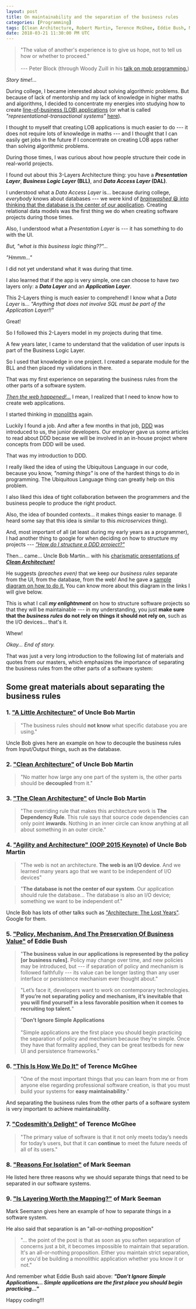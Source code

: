 ```yaml
---
layout: post
title: On maintainability and the separation of the business rules
categories: [Programming]
tags: [Clean Architecture, Robert Martin, Terence McGhee, Eddie Bush, Mark Seemann, Woody Zuill]
date: 2018-03-21 11:30:00 PM UTC
---
```


<!-- January 22, 2018 -->

> "The value of another's experience is to give us hope, not to tell us how or whether to proceed." 
<br /><br />
--- Peter Block (through Woody Zuill in his [talk on mob programming.](https://www.youtube.com/watch?v=sLEsWB1wZMA))

_Story time!..._

During college, I became interested about solving algorithmic problems. But because of lack of mentorship and my lack of knowledge in higher maths and algorithms, I decided to concentrate my energies into studying how to create [line-of-business (LOB) applications](https://blogs.msdn.microsoft.com/dragoman/2007/07/19/what-is-a-lob-application/) (or what is called _"representational-transactional systems"_ [here](https://aryehoffman.com/entry/classifying-software/)).

I thought to myself that creating LOB applications is much easier to do --- it does not require lots of knowledge in maths --- and I thought that I can easily get jobs in the future if I concentrate on creating LOB apps rather than solving algorithmic problems.

During those times, I was curious about how people structure their code in real-world projects.

<!--more-->

I found out about this 3-Layers Architecture thing: you have a **_Presentation Layer_**, **_Business Logic Layer_ (BLL)**, and **_Data Access Layer_ (DAL)**.

I understood what a _Data Access Layer_ is... because during college, _everybody_ knows about databases --- we were kind of [_brainwashed_ :laughing: into thinking that the database is the center of our application](http://blog.cleancoder.com/uncle-bob/2012/05/15/NODB.html). Creating relational data models was the first thing we do when creating software projects during those times.

Also, I understood what a _Presentation Layer_ is --- it has something to do with the UI.

_But, "what is this business logic thing??"..._

_"Hmmm..."_

I did not yet understand what it was during that time.

I also learned that if the app is very simple, one can choose to have _two_ layers only: a **_Data Layer_** and an **_Application Layer_**.

This 2-Layers thing is much easier to comprehend! I know what a _Data Layer_ is... _"Anything that does not involve SQL must be part of the Application Layer!!"_

Great!

So I followed this 2-Layers model in my projects during that time.

A few years later, I came to understand that the validation of user inputs is part of the Business Logic Layer.

So I used that knowledge in one project. I created a separate module for the BLL and then placed my validations in there.

That was my first experience on separating the business rules from the other parts of a software system.

[_Then the web happened!..._](https://youtu.be/0oGpWmS0aYQ?t=954) I mean, I realized that I need to know how to create web applications.

I started thinking in [monoliths](https://en.wikipedia.org/wiki/Monolithic_application) again.

Luckily I found a job. And after a few months in that job, [DDD](https://en.wikipedia.org/wiki/Domain-driven_design) was introduced to us, the junior developers. Our employer gave us some articles to read about DDD becase we will be involved in an in-house project where concepts from DDD will be used.

That was my introduction to DDD.

I really liked the idea of using the Ubiquitous Language in our code, because you know, _"naming things"_ is one of the hardest things to do in programming. The Ubiquitous Language thing can greatly help on this problem.

I also liked this idea of tight collaboration between the programmers and the business people to produce the right product.

Also, the idea of bounded contexts... it makes things easier to manage. (I heard some say that this idea is similar to this _microservices_ thing).

And, most important of all (at least during my early years as a programmer), I had another thing to google for when deciding on how to structure my projects --- [_"How do I structure a DDD prroject?"_](https://www.google.com.ph/search?q=How+do+I+structure+a+DDD+prroject)

Then... came... Uncle Bob Martin... with his [charismatic presentations of **_Clean Architecture!_**](2017-04-15-agility-and-architecture-by-uncle-bob-martin-oop-2015-keynote)

He suggests _(preaches even)_ that we keep our _business rules_ separate from the UI, from the database, from the web! And he gave a [sample diagram on how to do it.](/images/2017/CleanArchitectureDesignByUncleBobMartin.png) You can know more about this diagram in the links I will give below.

This is what I call **_my enlightnment_** on how to structure software projects so that they will be maintainable --- in my understanding, you just **make sure that the _business rules_ do not rely on things it should not rely on**, such as the I/O devices... that's it.

Whew!

_Okay... End of story._

That was just a very long introduction to the following list of materials and quotes from our masters, which emphasizes the importance of separating the business rules from the other parts of a software system:


## Some great materials about separating the business rules

### 1. ["A Little Architecture"](http://blog.cleancoder.com/uncle-bob/2016/01/04/ALittleArchitecture.html) of Uncle Bob Martin

> "The business rules should **not know** what specific database you are using."

Uncle Bob gives here an example on how to decouple the business rules from Input/Output things, such as the database.


### 2. ["Clean Architecture"](http://blog.cleancoder.com/uncle-bob/2011/11/22/Clean-Architecture.html) of Uncle Bob Martin

> "No matter how large any one part of the system is, the other parts should be **decoupled** from it."


### 3. ["The Clean Architecture"](http://blog.cleancoder.com/uncle-bob/2012/08/13/the-clean-architecture.html) of Uncle Bob Martin

> "The overriding rule that makes this architecture work is **The Dependency Rule**. This rule says that source code dependencies can only point **inwards**. Nothing in an inner circle can know anything at all about something in an outer circle."


### 4. ["Agility and Architecture" (OOP 2015 Keynote)](https://www.youtube.com/watch?v=0oGpWmS0aYQ) of Uncle Bob Martin

> "The web is not an architecture. **The web is an I/O device**. And we learned many years ago that we want to be independent of I/O devices"

> "**The database is not the center of our system**. Our application should rule the database... The database is also an I/O device; something we want to be independent of."

Uncle Bob has lots of other talks such as ["Architecture: The Lost Years"](https://www.youtube.com/watch?v=Nsjsiz2A9mg). Google for them.


### 5. ["Policy, Mechanism, And The Preservation Of Business Value"](http://craftsmanshipcounts.com/policy-mechanism-preservation-business-value/) of Eddie Bush

> "**The business value in our applications is represented by the policy [or business rules].** Policy may change over time, and new policies may be introduced, but --- if separation of policy and mechanism is followed faithfully --- its value can be longer lasting than any user interface or persistence mechanism ever thought about."

> "Let’s face it, developers want to work on contemporary technologies. **If you’re not separating policy and mechanism, it’s inevitable that you will find yourself in a less favorable position when it comes to recruiting top talent.**"

> "**Don’t Ignore Simple Applications**
 > <br /><br />
> "Simple applications are the first place you should begin practicing the separation of policy and mechanism because they’re simple. Once they have that formality applied, they can be great testbeds for new UI and persistence frameworks."

### 6. ["This Is How We Do It"](https://terencemcghee.com/Articles/Tech/2015/10/25/A0B2606228759D1A888E0AFFDB9DADE0.html) of Terence McGhee

> "One of the most important things that you can learn from me or from anyone else regarding professional software creation, is that you must build your systems for **easy maintainability**."

And separating the business rules from the other parts of a software system is very important to achieve maintainability.

### 7. ["Codesmith's Delight"](https://terencemcghee.com/Articles/Tech/2016/10/15/551B3828CD47198C7C5A58903228DA71.html) of Terence McGhee

> "The primary value of software is that it not only meets today’s needs for today’s users, but that it can **continue** to meet the future needs of all of its users."

### 8. ["Reasons For Isolation"](https://blogs.msdn.microsoft.com/ploeh/2007/05/30/reasons-for-isolation/) of Mark Seeman

He listed here three reasons why we should separate things that need to be separated in our software systems.

### 9. ["Is Layering Worth the Mapping?"](http://blog.ploeh.dk/2012/02/09/IsLayeringWorththeMapping/) of Mark Seeman

Mark Seemann gives here an example of how to separate things in a software system.

He also said that separation is an "all-or-nothing proposition"

> "... the point of the post is that as soon as you soften separation of concerns just a bit, it becomes impossible to maintain that separation. It's an all-or-nothing proposition. Either you maintain strict separation, or you'd be building a monolithic application whether you know it or not."

And remember what Eddie Bush said above: **_"Don’t Ignore Simple Applications... Simple applications are the first place you should begin practicing..."_**

Happy coding!!!
